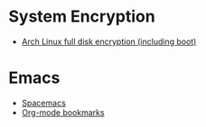 # System Encryption
- [Arch Linux full disk encryption (including boot)](http://www.pavelkogan.com/2014/05/23/luks-full-disk-encryption/)

# Emacs
- [Spacemacs](https://github.com/syl20bnr/spacemacs)
- [Org-mode bookmarks](http://orgmode.org/worg/org-contrib/org-annotation-helper.html)
